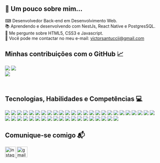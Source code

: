 ## 👀 Um pouco sobre mim...

⌨ Desenvolvedor Back-end em Desenvolvimento Web. <br>
📚 Aprendendo e desenvolvendo com NestJs, React Native e PostgresSQL. <br>
💬 Me pergunte sobre HTML5, CSS3 e Javascript. <br>
📩 Você pode me contactar no meu e-mail: victorsantuccii@gmail.com
<br>

## Minhas contribuições com o GitHub 📈

![](https://github-readme-stats.vercel.app/api?username=VictorSantuccii&theme=dark&hide_border=true&include_all_commits=false&count_private=false)
![](https://github-readme-streak-stats.herokuapp.com/?user=VictorSantuccii&theme=dark&hide_border=true)<br/>
![](https://github-readme-stats.vercel.app/api/top-langs/?username=VictorSantuccii&theme=dark&hide_border=true&include_all_commits=false&count_private=false&layout=compact)


<br>


 ## Tecnologias, Habilidades e Competências 💻

<div>
 <img src="https://img.shields.io/badge/HTML5-E34F26?style=for-the-badge&logo=html5&logoColor=white">
 <img src="https://img.shields.io/badge/CSS3-1572B6?style=for-the-badge&logo=css3&logoColor=white">
 <img src="https://img.shields.io/badge/React-20232A?style=for-the-badge&logo=react&logoColor=61DAFB">
 <img src="https://img.shields.io/badge/React_Native-20232A?style=for-the-badge&logo=react&logoColor=61DAFB">
<img src="https://img.shields.io/badge/Expo-1B1F23?style=for-the-badge&logo=expo&logoColor=white">
 <img src="https://img.shields.io/badge/Bootstrap-563D7C?style=for-the-badge&logo=bootstrap&logoColor=white">
 <img src="https://img.shields.io/badge/JavaScript-323330?style=for-the-badge&logo=javascript&logoColor=F7DF1E">
 <img src="https://img.shields.io/badge/TypeScript-007ACC?style=for-the-badge&logo=typescript&logoColor=white">
 <img src="https://img.shields.io/badge/Node.js-43853D?style=for-the-badge&logo=node.js&logoColor=white">
 <img src="https://img.shields.io/badge/Express.js-404D59?style=for-the-badge">
 <img src="https://img.shields.io/badge/MySQL-00000F?style=for-the-badge&logo=mysql&logoColor=white">
 <img src="https://img.shields.io/badge/MongoDB-4EA94B?style=for-the-badge&logo=mongodb&logoColor=white">
 <img src="https://img.shields.io/badge/PostgreSQL-316192?style=for-the-badge&logo=postgresql&logoColor=white">
 <img src="https://img.shields.io/badge/SQLite-07405E?style=for-the-badge&logo=sqlite&logoColor=white">
 <img src="https://img.shields.io/badge/sequelize-323330?style=for-the-badge&logo=sequelize&logoColor=blue">
 <img src="https://img.shields.io/badge/Google_Cloud-4285F4?style=for-the-badge&logo=google-cloud&logoColor=white">
 <img src="https://img.shields.io/badge/Netlify-00C7B7?style=for-the-badge&logo=netlify&logoColor=white">
 <img src="https://img.shields.io/badge/Figma-F24E1E?style=for-the-badge&logo=figma&logoColor=white">
 <img src="https://img.shields.io/badge/Inkscape-000000?style=for-the-badge&logo=Inkscape&logoColor=white">
 <img src="https://img.shields.io/badge/eslint-3A33D1?style=for-the-badge&logo=eslint&logoColor=white">
 <img src="https://img.shields.io/badge/prettier-1A2C34?style=for-the-badge&logo=prettier&logoColor=F7BA3E">
 <img src="https://img.shields.io/badge/Editor%20Config-E0EFEF?style=for-the-badge&logo=editorconfig&logoColor=000">
 <img src="https://img.shields.io/badge/Miro-050038?style=for-the-badge&logo=Miro&logoColor=white">
 <img src="https://img.shields.io/badge/Notion-000000?style=for-the-badge&logo=notion&logoColor=white">
 <img src="https://img.shields.io/badge/Trello-0052CC?style=for-the-badge&logo=trello&logoColor=white">
 <img src="https://img.shields.io/badge/Android_Studio-3DDC84?style=for-the-badge&logo=android-studio&logoColor=white">
 <img src="https://img.shields.io/badge/VSCode-0078D4?style=for-the-badge&logo=visual%20studio%20code&logoColor=white">
 <img src="https://img.shields.io/badge/Postman-FF6C37?style=for-the-badge&logo=Postman&logoColor=white">
 <img src="https://img.shields.io/badge/nestjs-E0234E?style=for-the-badge&logo=nestjs&logoColor=white">
 <img src="https://img.shields.io/badge/npm-CB3837?style=for-the-badge&logo=npm&logoColor=white">
 <img src="https://img.shields.io/badge/PowerBI-F2C811?style=for-the-badge&logo=Power%20BI&logoColor=white">
 <img src="https://img.shields.io/badge/ts--node-3178C6?style=for-the-badge&logo=ts-node&logoColor=white">
 <img src="https://img.shields.io/badge/Webpack-8DD6F9?style=for-the-badge&logo=Webpack&logoColor=white">
 <img src="https://img.shields.io/badge/JWT-000000?style=for-the-badge&logo=JSON%20web%20tokens&logoColor=white">
 <img src="https://img.shields.io/badge/Docker-2CA5E0?style=for-the-badge&logo=docker&logoColor=white">
 <img src="https://img.shields.io/badge/axios-671ddf?&style=for-the-badge&logo=axios&logoColor=white">
 <img src="https://img.shields.io/badge/TypeORM-FE0803.svg?style=for-the-badge&logo=TypeORM&logoColor=white">
 <img src="https://img.shields.io/badge/Jest-C21325.svg?style=for-the-badge&logo=Jest&logoColor=white">
 <img src="https://img.shields.io/badge/.ENV-ECD53F.svg?style=for-the-badge&logo=dotenv&logoColor=black">
 <img src="https://img.shields.io/badge/JSON-000000.svg?style=for-the-badge&logo=JSON&logoColor=white">
 <img src="https://img.shields.io/badge/MariaDB-003545.svg?style=for-the-badge&logo=MariaDB&logoColor=white">
 <img src="https://img.shields.io/badge/Babel-F9DC3E.svg?style=for-the-badge&logo=Babel&logoColor=black">
 <img src="https://img.shields.io/badge/Insomnia-4000BF.svg?style=for-the-badge&logo=Insomnia&logoColor=white">
 <img src="https://img.shields.io/badge/Swagger-85EA2D.svg?style=for-the-badge&logo=Swagger&logoColor=black">
 
 
 

 </div>
 
 ## Comunique-se comigo 📬
 
<div align="left">
  <a href="https://www.instagram.com/victorsantuccii/" target="_blank">
    <img src="https://img.shields.io/static/v1?message=Instagram&logo=instagram&label=&color=E4405F&logoColor=white&labelColor=&style=for-the-badge" height="35" alt="instagram logo"  />
  </a>
  <a href="https://mail.google.com/mail/u/0/#inbox?compose=CllgCKHQcfQfZhPkfscCTkvDdqSGKrzzQVcnSKTgtxFhpQDmqMGbCzFGsPtGctbMLtRWmFmDxMg" target="_blank">
    <img src="https://img.shields.io/static/v1?message=Gmail&logo=gmail&label=&color=D14836&logoColor=white&labelColor=&style=for-the-badge" height="35" alt="gmail logo"  />
  </a>
</div>





